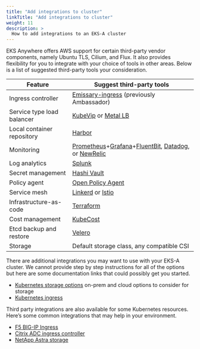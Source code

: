 ```yaml
---
title: "Add integrations to cluster"
linkTitle: "Add integrations to cluster"
weight: 11
description: >
  How to add integrations to an EKS-A cluster
---
```


EKS Anywhere offers AWS support for certain third-party vendor components,
namely Ubuntu TLS, Cilium, and Flux.
It also provides flexibility for you to integrate with your choice of tools in other areas.
Below is a list of suggested third-party tools your consideration.

| Feature                       | Suggest third-party tools                 |
|-------------------------------|-------------------------------------------|
| Ingress controller            | [Emissary-ingress](https://www.getambassador.io/products/api-gateway/) (previously Ambassador)          |
| Service type load balancer    | [KubeVip](https://kube-vip.io/) or [Metal LB](https://metallb.universe.tf/)                       |
| Local container repository    | [Harbor](https://goharbor.io/)                                    |
| Monitoring                    | [Prometheus](https://sysdig.com/products/monitor/prometheus-monitoring/)+[Grafana](https://grafana.com/)+[FluentBit](https://fluentbit.io/kubernetes/), [Datadog](https://www.datadoghq.com/blog/monitoring-kubernetes-with-datadog/), or [NewRelic](https://newrelic.com/platform/kubernetes/monitoring-guide)  |
| Log analytics                 | [Splunk](https://www.splunk.com/en_us/blog/platform/introducing-the-splunk-operator-for-kubernetes.html)                                    |
| Secret management             | [Hashi Vault](https://www.vaultproject.io/docs/platform/k8s)                               |
| Policy agent                  | [Open Policy Agent](https://www.openpolicyagent.org/docs/latest/kubernetes-introduction/)                                       |
| Service mesh                  | [Linkerd](https://linkerd.io/) or [Istio](https://istio.io/)                         |
| Infrastructure-as-code        | [Terraform](https://registry.terraform.io/providers/hashicorp/kubernetes/latest/docs/guides/getting-started)                                 |
| Cost management               | [KubeCost](https://www.kubecost.com/)                                  |
| Etcd backup and restore       | [Velero](https://velero.io/)                                    |
| Storage                       | Default storage class, any compatible CSI |








There are additional integrations you may want to use with your EKS-A cluster.
We cannot provide step by step instructions for all of the options but here are some documentation links that could possibly get you started.

* [Kubernetes storage options](https://kubernetes.io/docs/concepts/storage/volumes/) on-prem and cloud options to consider for storage
* [Kubernetes ingress](https://kubernetes.io/docs/concepts/services-networking/ingress/)

Third party integrations are also available for some Kubernetes resources.
Here’s some common integrations that may help in your environment.

* [F5 BIG-IP Ingress](https://clouddocs.f5.com/containers/latest/userguide/what-is.html)
* [Citrix ADC ingress controller](https://developer-docs.citrix.com/projects/citrix-k8s-ingress-controller/en/latest/)
* [NetApp Astra storage](https://cloud.netapp.com/astra)

